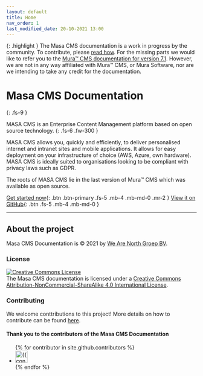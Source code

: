 ```yaml
---
layout: default
title: Home
nav_order: 1
last_modified_date: 20-10-2021 13:00
---
```


{: .highlight }
The Masa CMS documentation is a work in progress by the community. To contribute, please [read how](/contributing/to-documentation/).
For the missing parts we would like to refer you to the [Mura&trade; CMS documentation for version 7.1](https://docs.murasoftware.com/v7-1/). However, we are not in any way affiliated with Mura&trade; CMS, or Mura Software, nor are we intending to take any credit for the documentation.

# Masa CMS Documentation
{: .fs-9 }

MASA CMS is an Enterprise Content Management platform based on open source technology. 
{: .fs-6 .fw-300 }

MASA CMS allows you, quickly and efficiently, to deliver personalised internet and intranet sites and mobile applications. It allows for easy deployment on your infrastructure of choice (AWS, Azure, own hardware). MASA CMS is ideally suited to organisations looking to be compliant with privacy laws such as GDPR.

The roots of MASA CMS lie in the last version of Mura&trade; CMS which was available as open source.

[Get started now](/getting-started/){: .btn .btn-primary .fs-5 .mb-4 .mb-md-0 .mr-2 } [View it on GitHub](https://github.com/masacms/masacms){: .btn .fs-5 .mb-4 .mb-md-0 }

---

## About the project
Masa CMS Documentation is © 2021 by [We Are North Groep BV](https://www.wearenorth.eu).

### License
<a rel="license" href="http://creativecommons.org/licenses/by-nc-sa/4.0/"><img alt="Creative Commons License" style="border-width:0" src="https://i.creativecommons.org/l/by-nc-sa/4.0/80x15.png" /></a><br />
The Masa CMS documentation is licensed under a <a rel="license" href="http://creativecommons.org/licenses/by-nc-sa/4.0/">Creative Commons Attribution-NonCommercial-ShareAlike 4.0 International License</a>.

### Contributing
We welcome conttributions to this project! More details on how to contribute can be found [here](/contributing/to-documentation/).

#### Thank you to the contributors of the Masa CMS Documentation

<ul class="list-style-none">
{% for contributor in site.github.contributors %}
  <li class="d-inline-block mr-1">
     <a href="{{ contributor.html_url }}"><img src="{{ contributor.avatar_url }}" width="32" height="32" alt="{{ contributor.login }}"/></a>
  </li>
{% endfor %}
</ul>
